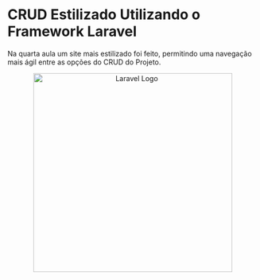 # CRUD Estilizado Utilizando o Framework Laravel

Na quarta aula um site mais estilizado foi feito, permitindo uma navegação mais ágil entre as opções do CRUD do Projeto.

<p align="center"><a href="https://laravel.com" target="_blank"><img src="https://raw.githubusercontent.com/laravel/art/master/logo-lockup/5%20SVG/2%20CMYK/1%20Full%20Color/laravel-logolockup-cmyk-red.svg" width="400" alt="Laravel Logo"></a></p>
